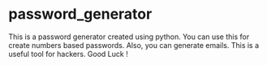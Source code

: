 # password_generator
This is a password generator created using python. You can use this for create numbers based passwords. Also, you can generate emails. This is a useful tool for hackers. Good Luck !

